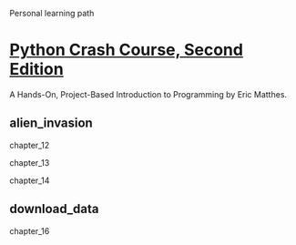 Personal learning path


# [Python Crash Course, Second Edition](http://www.nostarch.com/pythoncrashcourse/)
A Hands-On, Project-Based Introduction to Programming by Eric Matthes.

## alien_invasion 
chapter_12

chapter_13

chapter_14

## download_data
chapter_16

